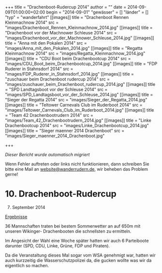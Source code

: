 +++
title = "Drachenboot-Rudercup 2014"
author = ""
date = 2014-09-09T01:00:00+02:00
begin = "2014-09-01"
"gewässer" = []
"länder" = []
"typ" = "wanderfahrt"
[[images]]
title = "Drachenboot Rennen Kleinmachnow 2014"
src = "images/Drachenboot_Rennen_Kleinmachnow_2014.jpg"
[[images]]
title = "Drachenboot vor der Machnower Schleuse 2014"
src = "images/Drachenboot_vor_der_Machnower_Schleuse_2014.jpg"
[[images]]
title = "Anna mit den Pokalen 2014"
src = "images/Anna_mit_den_Pokalen_2014.jpg"
[[images]]
title = "Regatta Kleinmachnow 2014"
src = "images/Regatta_Kleinmachnow_2014.jpg"
[[images]]
title = "CDU Boot beim Drachenbootcup 2014"
src = "images/CDU_Boot_beim_Drachenbootcup_2014.jpg"
[[images]]
title = "FDP Ruderer in Stahnsdorf 2014"
src = "images/FDP_Ruderer_in_Stahnsdorf_2014.jpg"
[[images]]
title = "zuschauer beim Drachenboot rudercup 2014"
src = "images/zuschauer_beim_Drachenboot_rudercup_2014.jpg"
[[images]]
title = "SPD Landtagsboot vor der Schleuse 2014"
src = "images/SPD_Landtagsboot_vor_der_Schleuse_2014.jpg"
[[images]]
title = "Sieger der Regatta 2014"
src = "images/Sieger_der_Regatta_2014.jpg"
[[images]]
title = "Teltower Carnevals Club im Ruderboot 2014"
src = "images/Teltower_Carnevals_Club_im_Ruderboot_2014.jpg"
[[images]]
title = "Team 42 Drachenbootrudern 2014"
src = "images/Team_42_Drachenbootrudern_2014.jpg"
[[images]]
title = "Linke Drachenbootcup 2014"
src = "images/Linke_Drachenbootcup_2014.jpg"
[[images]]
title = "Sieger maenner 2014 Drachenboot"
src = "images/Sieger_maenner_2014_Drachenboot.jpg"

+++


*Dieser Bericht wurde automatisch migriert*

Wenn Fehler auftreten oder links nicht funktionieren, dann schreiben Sie bitte eine Mail an website@wanderrudern.de, wir beheben das Problem gerne!



# 10. Drachenboot-Rudercup


7. September 2014

[Ergebnisse](/berichte/2014/ergebnisse_drachenbootcup_2014)

36 Mannschaften traten bei bestem Sommerwetter an auf 650m mit unseren Wikinger- Drachenbooten die schnellsten zu ermitteln.

Im Angesicht der Wahl eine Woche später hatten wir auch 6 Parteiboote darunter (SPD, CDU, Linke, Grüne, FDP und Piraten).

Da die Veranstaltung dieses Mal sogar vom WSA genehmigt war, hatten wir auch kurzzeitig die Wasserschutzpolizei da, die gucken wollte was wir da eigentlich so machen.